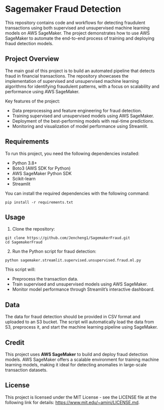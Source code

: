 

# Sagemaker Fraud Detection

This repository contains code and workflows for detecting fraudulent transactions using both supervised and unsupervised machine learning models on AWS SageMaker. The project demonstrates how to use AWS SageMaker to automate the end-to-end process of training and deploying fraud detection models.

## Project Overview

The main goal of this project is to build an automated pipeline that detects fraud in financial transactions. The repository showcases the implementation of supervised and unsupervised machine learning algorithms for identifying fraudulent patterns, with a focus on scalability and performance using AWS SageMaker.

Key features of the project:
- Data preprocessing and feature engineering for fraud detection.
- Training supervised and unsupervised models using AWS SageMaker.
- Deployment of the best-performing models with real-time predictions.
- Monitoring and visualization of model performance using Streamlit.

## Requirements

To run this project, you need the following dependencies installed:

- Python 3.8+
- Boto3 (AWS SDK for Python)
- AWS SageMaker Python SDK
- Scikit-learn
- Streamlit

You can install the required dependencies with the following command:

```
pip install -r requirements.txt
```

## Usage

1. Clone the repository:

```
git clone https://github.com/Jencheng1/SagemakerFraud.git
cd SagemakerFraud
```

2. Run the Python script for fraud detection:

```
python sagemaker.streamlit.supervised.unsupervised.fraud.ml.py
```

This script will:
- Preprocess the transaction data.
- Train supervised and unsupervised models using AWS SageMaker.
- Monitor model performance through Streamlit’s interactive dashboard.

## Data

The data for fraud detection should be provided in CSV format and uploaded to an S3 bucket. The script will automatically load the data from S3, preprocess it, and start the machine learning pipeline using SageMaker.

## Credit

This project uses **AWS SageMaker** to build and deploy fraud detection models. AWS SageMaker offers a scalable environment for training machine learning models, making it ideal for detecting anomalies in large-scale transaction datasets.

## License

This project is licensed under the MIT License - see the LICENSE file at the following link for details: https://www.mit.edu/~amini/LICENSE.md.

